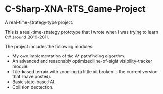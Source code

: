 C-Sharp-XNA-RTS_Game-Project
============================

A real-time-strategy-type project.

This is a real-time-strategy prototype that I wrote when I was trying to learn C# around 2010-2011.

The project includes the following modules:
- My own implementation of the A* pathfinding algorithm.
- An advanced and reasonably optimized line-of-sight visibility-tracker module.
- Tile-based terrain with zooming (a little bit broken in the current version that I have posted).
- Basic state-based AI.
- Collision dectection.
